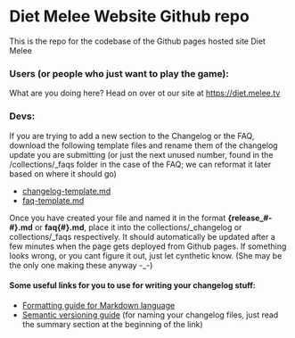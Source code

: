 # Diet Melee Website Github repo
This is the repo for the codebase of the Github pages hosted site Diet Melee

### Users (or people who just want to play the game):

What are you doing here? Head on over ot our site at https://diet.melee.tv

### Devs:
If you are trying to add a new section to the Changelog or the FAQ, download the following template files and rename them of the changelog update you are submitting (or just the next unused number, found in the /collections/_faqs folder in the case of the FAQ; we can reformat it later based on where it should go)

- [changelog-template.md](https://raw.githubusercontent.com/diet-melee/diet-melee.github.io/main/example-md/changelog-template.md)
- [faq-template.md](https://raw.githubusercontent.com/diet-melee/diet-melee.github.io/main/example-md/faq-template.md)

Once you have created your file and named it in the format **{release_#-#}.md** or **faq{#}.md**, place it into the collections/_changelog or collections/_faqs respectively.  It should automatically be updated after a few minutes when the page gets deployed from Github pages.  If something looks wrong, or you cant figure it out, just let cynthetic know. (She may be the only one making these anyway -\_-)

#### Some useful links for you to use for writing your changelog stuff:

- [Formatting guide for Markdown language](https://www.markdownguide.org/basic-syntax/)
- [Semantic versioning guide](https://semver.org/) (for naming your changelog files, just read the summary section at the beginning of the link)
